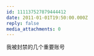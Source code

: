 ```yaml
---
id: 111137527879444412
date: 2011-01-01T19:50:00.000Z
reply: false
media_attachments: 0
---
```


我被封禁的几个重要账号 ​​​​

